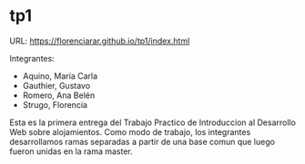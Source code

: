 # tp1
URL:
https://florenciarar.github.io/tp1/index.html

Integrantes:
- Aquino, María Carla
- Gauthier, Gustavo
- Romero, Ana Belén
- Strugo, Florencia

Esta es la primera entrega del Trabajo Practico de Introduccion al Desarrollo Web sobre alojamientos.
Como modo de trabajo, los integrantes desarrollamos ramas separadas a partir de una base comun 
que luego fueron unidas en la rama master.
